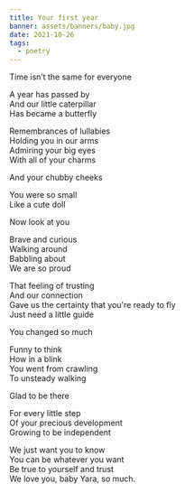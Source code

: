 ```yaml
---
title: Your first year
banner: assets/banners/baby.jpg
date: 2021-10-26
tags:
  - poetry
---
```


Time isn’t the same for everyone 

A year has passed by 
<br>
And our little caterpillar
<br>
Has became a butterfly 

Remembrances of lullabies
<br> 
Holding you in our arms
<br>
Admiring your big eyes
<br>
With all of your charms

And your chubby cheeks

You were so small
<br>
Like a cute doll
<br>

Now look at you

Brave and curious
<br>
Walking around 
<br>
Babbling about 
<br>
We are so proud

That feeling of trusting 
<br>
And our connection 
<br>
Gave us the certainty that you're ready to fly
<br>
Just need a little guide

You changed so much 

Funny to think 
<br>
How in a blink
<br>
You went from crawling 
<br>
To unsteady walking

Glad to be there

For every little step
<br>
Of your precious development
<br>
Growing to be independent

We just want you to know
<br>
You can be whatever you want
<br>
Be true to yourself and trust
<br> 
We love you, baby Yara, so much.
